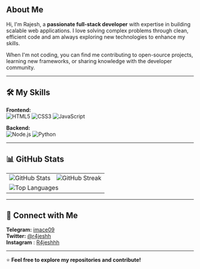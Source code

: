## About Me

Hi, I'm Rajesh, a **passionate full-stack developer** with expertise in building scalable web applications. I love solving complex problems through clean, efficient code and am always exploring new technologies to enhance my skills.  

When I'm not coding, you can find me contributing to open-source projects, learning new frameworks, or sharing knowledge with the developer community.

---

## 🛠️ My Skills  

**Frontend:**  
<img src="https://img.shields.io/badge/HTML5-E34F26?logo=html5&logoColor=white" alt="HTML5"> <img src="https://img.shields.io/badge/CSS3-1572B6?logo=css3&logoColor=white" alt="CSS3"> <img src="https://img.shields.io/badge/JavaScript-F7DF1E?logo=javascript&logoColor=black" alt="JavaScript">  

**Backend:**  
<img src="https://img.shields.io/badge/Node.js-339933?logo=node.js&logoColor=white" alt="Node.js"> <img src="https://img.shields.io/badge/Python-3776AB?logo=python&logoColor=white" alt="Python">  

---

## 📊 GitHub Stats  

<table>
  <tr>
    <td>
      <img src="https://github-readme-stats.vercel.app/api?username=r4jeshh&show_icons=true&theme=dark&hide_border=true" alt="GitHub Stats">
    </td>
    <td>
      <img src="https://github-readme-streak-stats.herokuapp.com/?user=r4jeshh&theme=dark&hide_border=true" alt="GitHub Streak">
    </td>
  </tr>
  <tr>
    <td colspan="2">
      <img src="https://github-readme-stats.vercel.app/api/top-langs/?username=r4jeshh&layout=compact&theme=dark&hide_border=true" alt="Top Languages">
    </td>
  </tr>
</table>

---

## 🤝 Connect with Me  

**Telegram:** [imace09](https://t.me/imace09)  
**Twitter:** [@r4jeshh](https://twitter.com/r4jeshh)  
**Instagram** : [R4jeshhh](https://instagram.com/r4jeshhh)

---

⭐ **Feel free to explore my repositories and contribute!**  
